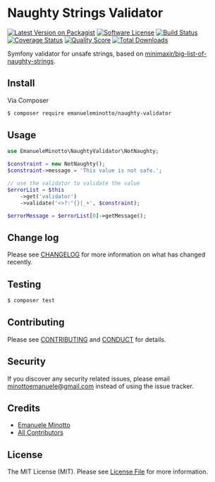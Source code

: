 # Naughty Strings Validator

[![Latest Version on Packagist][ico-version]][link-packagist]
[![Software License][ico-license]](LICENSE.md)
[![Build Status][ico-travis]][link-travis]
[![Coverage Status][ico-scrutinizer]][link-scrutinizer]
[![Quality Score][ico-code-quality]][link-code-quality]
[![Total Downloads][ico-downloads]][link-downloads]

Symfony validator for unsafe strings, based on [minimaxir/big-list-of-naughty-strings](https://github.com/minimaxir/big-list-of-naughty-strings).

## Install

Via Composer

``` bash
$ composer require emanueleminotto/naughty-validator
```

## Usage

``` php
use EmanueleMinotto\NaughtyValidator\NotNaughty;

$constraint = new NotNaughty();
$constraint->message = 'This value is not safe.';

// use the validator to validate the value
$errorList = $this
    ->get('validator')
    ->validate('<>?:"{}|_+', $constraint);

$errorMessage = $errorList[0]->getMessage();
```

## Change log

Please see [CHANGELOG](CHANGELOG.md) for more information on what has changed recently.

## Testing

``` bash
$ composer test
```

## Contributing

Please see [CONTRIBUTING](CONTRIBUTING.md) and [CONDUCT](CONDUCT.md) for details.

## Security

If you discover any security related issues, please email minottoemanuele@gmail.com instead of using the issue tracker.

## Credits

- [Emanuele Minotto][link-author]
- [All Contributors][link-contributors]

## License

The MIT License (MIT). Please see [License File](LICENSE.md) for more information.

[ico-version]: https://img.shields.io/packagist/v/emanueleminotto/naughty-validator.svg?style=flat-square
[ico-license]: https://img.shields.io/badge/license-MIT-brightgreen.svg?style=flat-square
[ico-travis]: https://img.shields.io/travis/emanueleminotto/naughty-validator/master.svg?style=flat-square
[ico-scrutinizer]: https://img.shields.io/scrutinizer/coverage/g/emanueleminotto/naughty-validator.svg?style=flat-square
[ico-code-quality]: https://img.shields.io/scrutinizer/g/emanueleminotto/naughty-validator.svg?style=flat-square
[ico-downloads]: https://img.shields.io/packagist/dt/emanueleminotto/naughty-validator.svg?style=flat-square

[link-packagist]: https://packagist.org/packages/emanueleminotto/naughty-validator
[link-travis]: https://travis-ci.org/emanueleminotto/naughty-validator
[link-scrutinizer]: https://scrutinizer-ci.com/g/emanueleminotto/naughty-validator/code-structure
[link-code-quality]: https://scrutinizer-ci.com/g/emanueleminotto/naughty-validator
[link-downloads]: https://packagist.org/packages/emanueleminotto/naughty-validator
[link-author]: https://github.com/EmanueleMinotto
[link-contributors]: ../../contributors
